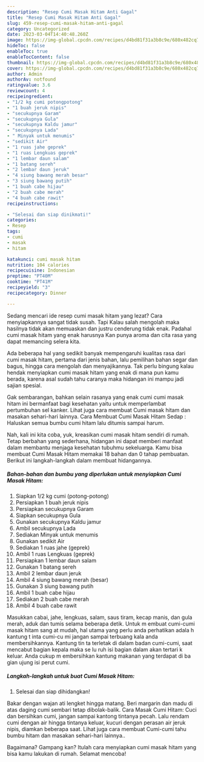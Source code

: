 ```yaml
---
description: "Resep Cumi Masak Hitam Anti Gagal"
title: "Resep Cumi Masak Hitam Anti Gagal"
slug: 459-resep-cumi-masak-hitam-anti-gagal
category: Uncategorized
date: 2023-03-04T14:40:48.260Z
image: https://img-global.cpcdn.com/recipes/d4bd81f31a3b8c9e/680x482cq70/cumi-masak-hitam-foto-resep-utama.jpg
hideToc: false
enableToc: true
enableTocContent: false
thumbnail: https://img-global.cpcdn.com/recipes/d4bd81f31a3b8c9e/680x482cq70/cumi-masak-hitam-foto-resep-utama.jpg
cover: https://img-global.cpcdn.com/recipes/d4bd81f31a3b8c9e/680x482cq70/cumi-masak-hitam-foto-resep-utama.jpg
author: Admin
authorAv: notfound
ratingvalue: 3.6
reviewcount: 4
recipeingredient:
- "1/2 kg cumi potongpotong"
- "1 buah jeruk nipis"
- "secukupnya Garam"
- "secukupnya Gula"
- "secukupnya Kaldu jamur"
- "secukupnya Lada"
- " Minyak untuk menumis"
- "sedikit Air"
- "1 ruas jahe geprek"
- "1 ruas Lengkuas geprek"
- "1 lembar daun salam"
- "1 batang sereh"
- "2 lembar daun jeruk"
- "4 siung bawang merah besar"
- "3 siung bawang putih"
- "1 buah cabe hijau"
- "2 buah cabe merah"
- "4 buah cabe rawit"
recipeinstructions:

- "Selesai dan siap dinikmati!"
categories:
- Resep
tags:
- cumi
- masak
- hitam

katakunci: cumi masak hitam 
nutrition: 104 calories
recipecuisine: Indonesian
preptime: "PT40M"
cooktime: "PT41M"
recipeyield: "3"
recipecategory: Dinner

---
```



Sedang mencari ide resep cumi masak hitam yang lezat? Cara menyiapkannya sangat tidak susah. Tapi Kalau salah mengolah maka hasilnya tidak akan memuaskan dan justru cenderung tidak enak. Padahal cumi masak hitam yang enak harusnya Kan punya aroma dan cita rasa yang dapat memancing selera kita.


Ada beberapa hal yang sedikit banyak mempengaruhi kualitas rasa dari cumi masak hitam, pertama dari jenis bahan, lalu pemilihan bahan segar dan bagus, hingga cara mengolah dan menyajikannya. Tak perlu bingung kalau hendak menyiapkan cumi masak hitam yang enak di mana pun kamu berada, karena asal sudah tahu caranya maka hidangan ini mampu jadi sajian spesial.

Gak sembarangan, bahkan selain rasanya yang enak cumi cumi masak hitam ini bermanfaat bagi kesehatan yaitu untuk memperlambat pertumbuhan sel kanker. Lihat juga cara membuat Cumi masak hitam dan masakan sehari-hari lainnya. Cara Membuat Cumi Masak Hitam Sedap : Haluskan semua bumbu cumi hitam lalu ditumis sampai harum.


Nah, kali ini kita coba, yuk, kreasikan cumi masak hitam sendiri di rumah. Tetap berbahan yang sederhana, hidangan ini dapat memberi manfaat dalam membantu menjaga kesehatan tubuhmu sekeluarga. Kamu bisa membuat Cumi Masak Hitam memakai 18 bahan dan 0 tahap pembuatan. Berikut ini langkah-langkah dalam membuat hidangannya.

<!--inarticleads1-->

##### Bahan-bahan dan bumbu yang diperlukan untuk menyiapkan Cumi Masak Hitam:

1. Siapkan 1/2 kg cumi (potong-potong)
1. Persiapkan 1 buah jeruk nipis
1. Persiapkan secukupnya Garam
1. Siapkan secukupnya Gula
1. Gunakan secukupnya Kaldu jamur
1. Ambil secukupnya Lada
1. Sediakan  Minyak untuk menumis
1. Gunakan sedikit Air
1. Sediakan 1 ruas jahe (geprek)
1. Ambil 1 ruas Lengkuas (geprek)
1. Persiapkan 1 lembar daun salam
1. Gunakan 1 batang sereh
1. Ambil 2 lembar daun jeruk
1. Ambil 4 siung bawang merah (besar)
1. Gunakan 3 siung bawang putih
1. Ambil 1 buah cabe hijau
1. Sediakan 2 buah cabe merah
1. Ambil 4 buah cabe rawit


Masukkan cabai, jahe, lengkuas, salam, saus tiram, kecap manis, dan gula merah, aduk dan tumis selama beberapa detik. Untuk m embuat cumi-cumi masak hitam sang at mudah, hal utama yang perlu anda perhatikan adala h kantung t inta cumi-cu mi jangan sampai terbuang kala anda membersihkannya. Kantung tin ta terletak di dalam badan cumi-cumi, saat mencabut bagian kepala maka se lu ruh isi bagian dalam akan tertari k keluar. Anda cukup m embersihkan kantung makanan yang terdapat di ba gian ujung isi perut cumi. 

<!--inarticleads2-->

##### Langkah-langkah untuk buat Cumi Masak Hitam:


1. Selesai dan siap dihidangkan!

Bakar dengan wajan ati lengket hingga matang. Beri margarin dan madu di atas daging cumi sembari tetap dibolak-balik. Cara Masak Cumi Hitam: Cuci dan bersihkan cumi, jangan sampai kantong tintanya pecah. Lalu rendam cumi dengan air hingga tintanya keluar, kucuri dengan perasan air jeruk nipis, diamkan beberapa saat. Lihat juga cara membuat Cumi-cumi tahu bumbu hitam dan masakan sehari-hari lainnya.. 

Bagaimana? Gampang kan? Itulah cara menyiapkan cumi masak hitam yang bisa kamu lakukan di rumah. Selamat mencoba!
